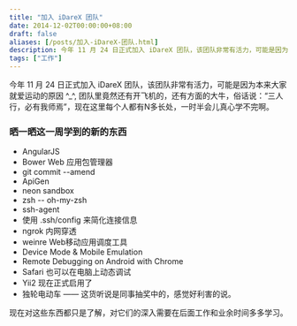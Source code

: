 ```yaml
---
title: "加入 iDareX 团队"
date: 2014-12-02T00:00:00+08:00
draft: false
aliases: [/posts/加入-iDareX-团队.html]
description: 今年 11 月 24 日正式加入 iDareX 团队，该团队非常有活力，可能是因为本来大家就爱运动的原因 ^_^, 团队里竟然还有开飞机的，还有方面的大牛，俗话说：“三人行，必有我师焉”，现在这里每个人都有N多长处，一时半会儿真心学不完啊。
tags: ["工作"]
---
```


今年 11 月 24 日正式加入 iDareX 团队，该团队非常有活力，可能是因为本来大家就爱运动的原因 ^_^, 团队里竟然还有开飞机的，还有方面的大牛，俗话说：“三人行，必有我师焉”，现在这里每个人都有N多长处，一时半会儿真心学不完啊。

### 晒一晒这一周学到的新的东西

* AngularJS
* Bower Web 应用包管理器
* git commit --amend
* ApiGen
* neon sandbox
* zsh   -- oh-my-zsh
* ssh-agent
* 使用 .ssh/config 来简化连接信息
* ngrok 内网穿透
* weinre Web移动应用调度工具
* Device Mode & Mobile Emulation
* Remote Debugging on Android with Chrome
* Safari 也可以在电脑上动态调试
* Yii2 现在正式启用了
* 独轮电动车 —— 这货听说是同事抽奖中的，感觉好利害的说。

现在对这些东西都只是了解，对它们的深入需要在后面工作和业余时间多多学习。
